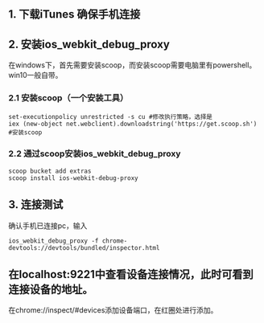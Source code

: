 ## 1. 下载iTunes 确保手机连接

## 2. 安装ios_webkit_debug_proxy
在windows下，首先需要安装scoop，而安装scoop需要电脑里有powershell。win10一般自带。
### 2.1 安装scoop（一个安装工具）

```
set-executionpolicy unrestricted -s cu #修改执行策略，选择是
iex (new-object net.webclient).downloadstring('https://get.scoop.sh')  #安装scoop
```

### 2.2 通过scoop安装ios_webkit_debug_proxy
```
scoop bucket add extras
scoop install ios-webkit-debug-proxy
```
## 3. 连接测试

确认手机已连接pc，输入

```
ios_webkit_debug_proxy -f chrome-devtools://devtools/bundled/inspector.html
```

## 在localhost:9221中查看设备连接情况，此时可看到连接设备的地址。



在chrome://inspect/#devices添加设备端口，在红圈处进行添加。

